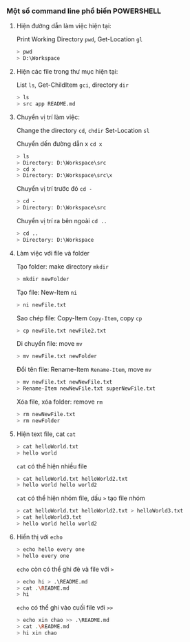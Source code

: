 ### Một số command line phổ biến POWERSHELL

1.  Hiện đường dẫn làm việc hiện tại:

    Print Working Directory `pwd`, Get-Location `gl`

    ```bash
    > pwd
    > D:\Workspace
    ```

2.  Hiện các file trong thư mục hiện tại:

    List `ls`, Get-ChildItem `gci`, directory `dir`

    ```bash
    > ls
    > src app README.md
    ```

3.  Chuyển vị trí làm việc:

    Change the directory `cd`, `chdir` Set-Location `sl`

    Chuyển dến đường dẫn x `cd x`

    ```bash
    > ls
    > Directory: D:\Workspace\src
    > cd x
    > Directory: D:\Workspace\src\x
    ```

    Chuyển vị trí trước đó `cd -`

    ```bash
    > cd -
    > Directory: D:\Workspace\src
    ```

    Chuyển vị trí ra bên ngoài `cd ..`

    ```bash
    > cd ..
    > Directory: D:\Workspace
    ```

4.  Làm việc với file và folder

    Tạo folder: make directory `mkdir`

    ```bash
    > mkdir newFolder
    ```

    Tạo file: New-Item `ni`

    ```bash
    > ni newFile.txt
    ```

    Sao chép file: Copy-Item `Copy-Item`, copy `cp`

    ```bash
    > cp newFile.txt newFile2.txt
    ```

    Di chuyển file: move `mv`

    ```bash
    > mv newFile.txt newFolder
    ```

    Đổi tên file: Rename-Item `Rename-Item`, move `mv`

    ```bash
    > mv newFile.txt newNewFile.txt
    > Rename-Item newNewFile.txt superNewFile.txt
    ```

    Xóa file, xóa folder: remove `rm`

    ```bash
    > rm newNewFile.txt
    > rm newFolder
    ```

5.  Hiện text file, cat `cat`

    ```bash
    > cat helloWorld.txt
    > hello world
    ```

    `cat` có thể hiện nhiều file

    ```bash
    > cat helloWorld.txt helloWorld2.txt
    > hello world hello world2
    ```

    `cat` có thể hiện nhóm file, dấu `>` tạo file nhóm

    ```bash
    > cat helloWorld.txt helloWorld2.txt > helloWorld3.txt
    > cat helloWorld3.txt
    > hello world hello world2
    ```

6.  Hiển thị với `echo`

    ```bash
    > echo hello every one
    > hello every one
    ```

    `echo` còn có thể ghi đè và file với `>`

    ```bash
    > echo hi > .\README.md
    > cat .\README.md
    > hi
    ```

    `echo` có thể ghi vào cuối file với `>>`

    ```bash
    > echo xin chao >> .\README.md
    > cat .\README.md
    > hi xin chao
    ```
